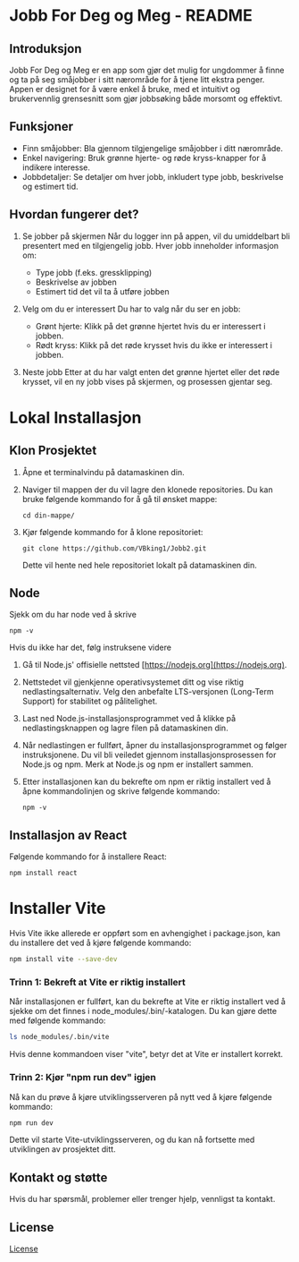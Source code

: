 # Jobb For Deg og Meg - README

## Introduksjon
Jobb For Deg og Meg er en app som gjør det mulig for ungdommer å finne og ta på seg småjobber i sitt nærområde for å tjene litt ekstra penger. Appen er designet for å være enkel å bruke, med et intuitivt og brukervennlig grensesnitt som gjør jobbsøking både morsomt og effektivt.

## Funksjoner
- Finn småjobber: Bla gjennom tilgjengelige småjobber i ditt nærområde.
- Enkel navigering: Bruk grønne hjerte- og røde kryss-knapper for å indikere interesse.
- Jobbdetaljer: Se detaljer om hver jobb, inkludert type jobb, beskrivelse og estimert tid.

## Hvordan fungerer det?
1. Se jobber på skjermen
   Når du logger inn på appen, vil du umiddelbart bli presentert med en tilgjengelig jobb. Hver jobb inneholder informasjon om:
   - Type jobb (f.eks. gressklipping)
   - Beskrivelse av jobben
   - Estimert tid det vil ta å utføre jobben

2. Velg om du er interessert
   Du har to valg når du ser en jobb:
   - Grønt hjerte: Klikk på det grønne hjertet hvis du er interessert i jobben.
   - Rødt kryss: Klikk på det røde krysset hvis du ikke er interessert i jobben.

3. Neste jobb
   Etter at du har valgt enten det grønne hjertet eller det røde krysset, vil en ny jobb vises på skjermen, og prosessen gjentar seg.

# Lokal Installasjon
## Klon Prosjektet
1. Åpne et terminalvindu på datamaskinen din.

2. Naviger til mappen der du vil lagre den klonede repositories. Du kan bruke følgende kommando for å gå til ønsket mappe:
   ```
   cd din-mappe/
   ```

3. Kjør følgende kommando for å klone repositoriet:
   ```
   git clone https://github.com/VBking1/Jobb2.git
   ```

   Dette vil hente ned hele repositoriet lokalt på datamaskinen din.


## Node
Sjekk om du har node ved å skrive
   ```
   npm -v
   ```
Hvis du ikke har det, følg instruksene videre


1. Gå til Node.js' offisielle nettsted [https://nodejs.org](https://nodejs.org).

2. Nettstedet vil gjenkjenne operativsystemet ditt og vise riktig nedlastingsalternativ. Velg den anbefalte LTS-versjonen (Long-Term Support) for stabilitet og pålitelighet.

3. Last ned Node.js-installasjonsprogrammet ved å klikke på nedlastingsknappen og lagre filen på datamaskinen din.

4. Når nedlastingen er fullført, åpner du installasjonsprogrammet og følger instruksjonene. Du vil bli veiledet gjennom installasjonsprosessen for Node.js og npm. Merk at Node.js og npm er installert sammen.

5. Etter installasjonen kan du bekrefte om npm er riktig installert ved å åpne kommandolinjen og skrive følgende kommando:
   ```
   npm -v
   ```
## Installasjon av React
Følgende kommando for å installere React:
  ```shell
  npm install react
  ```

# Installer Vite
Hvis Vite ikke allerede er oppført som en avhengighet i package.json, kan du installere det ved å kjøre følgende kommando:

```sh
npm install vite --save-dev
```

### Trinn 1: Bekreft at Vite er riktig installert
Når installasjonen er fullført, kan du bekrefte at Vite er riktig installert ved å sjekke om det finnes i node_modules/.bin/-katalogen. Du kan gjøre dette med følgende kommando:

```sh
ls node_modules/.bin/vite
```

Hvis denne kommandoen viser "vite", betyr det at Vite er installert korrekt.

### Trinn 2: Kjør "npm run dev" igjen
Nå kan du prøve å kjøre utviklingsserveren på nytt ved å kjøre følgende kommando:

```sh
npm run dev
```

Dette vil starte Vite-utviklingsserveren, og du kan nå fortsette med utviklingen av prosjektet ditt.


## Kontakt og støtte

Hvis du har spørsmål, problemer eller trenger hjelp, vennligst ta kontakt.

## License
[License](LICENSE)
